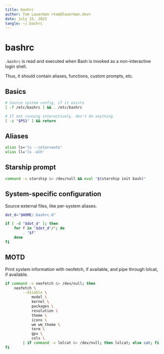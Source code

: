```yaml
---
title: bashrc
author: Tom Lauerman <tom@lauerman.dev>
date: July 15, 2022
tangle: ~/.bashrc
---
```

# bashrc

`.bashrc` is read and executed when Bash is invoked as a non-interactive
login shell.

Thus, it should contain aliases, functions, custom prompts, etc.

## Basics

```bash
# Source system config, if it exists
[ -f /etc/bashrc ] && . /etc/bashrc
```

```bash
# If not running interactively, don't do anything
[ -z "$PS1" ] && return
```
## Aliases

```bash
alias ls='ls --color=auto'
alias ll='ls -alh'
```

## Starship prompt

```bash
command -v starship &> /dev/null && eval "$(starship init bash)"
```

## System-specific configuration

Source external files, like per-system aliases.

```bash
dot_d="$HOME/.bashrc.d"

if [ -d "$dot_d" ]; then
    for f in "$dot_d"/*; do
        . "$f"
    done
fi
```

## MOTD

Print system information with neofetch, if available, and pipe through
lolcat, if available.

```bash
if command -v neofetch &> /dev/null; then
    neofetch \
        --disable \
            model \
            kernel \
            packages \
            resolution \
            theme \
            icons \
            wm wm_theme \
            term \
            gpu \
            cols \
        | if command -v lolcat &> /dev/null; then lolcat; else cat; fi
fi
```
